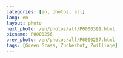 ```yaml
---
categories: [en, photos, all]
lang: en
layout: photo
next_photo: /en/photos/all/P0000391.html
picname: P0000256
prev_photo: /en/photos/all/P0000257.html
tags: [Green Grass, Zuckerhut, Zwillinge]
---
```

